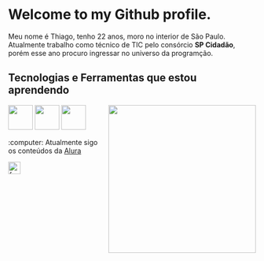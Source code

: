 

# Welcome to my Github profile.

<p>Meu nome é Thiago, tenho 22 anos, moro no interior de São Paulo. Atualmente trabalho como técnico de TIC pelo consórcio <strong>SP Cidadão</strong>, porém esse ano procuro ingressar no universo da programção.
</p> 

<h2> Tecnologias e Ferramentas que estou aprendendo</h2>


<img src="https://github.com/user-attachments/assets/84e83d72-b6dd-429d-86f1-27927de86a60" width= "300px" align= "right"  >


 


<img src="https://cdn.jsdelivr.net/gh/devicons/devicon@latest/icons/git/git-original.svg" width="50px" height="50px" /> <img src="https://cdn.jsdelivr.net/gh/devicons/devicon@latest/icons/github/github-original.svg" width="50px" height="50px" /> 
<img src="https://cdn.jsdelivr.net/gh/devicons/devicon@latest/icons/javascript/javascript-original.svg" width="50px" height="50px" />

<p> :computer: Atualmente sigo os conteúdos da <a href="https://www.alura.com.br/?utm_term=alura&utm_campaign=%5BSearch%5D%20%5BPerformance%5D%20-%20Institucional&utm_source=bing&utm_medium=cpc&utm_content=73598876333363&campaign_id=566118231&utm_id=566118231_1177577964362469_73598876333363&hsa_acc=138072252&hsa_grp=1177577964362469&hsa_ad=73598876333363&hsa_src=o&hsa_tgt=kwd-73598817883911:loc-20&hsa_kw=alura&hsa_mt=e&hsa_net=bing&hsa_ver=3%20&hsa_cam=566118231&msclkid=49fb6e667f89180bc9f209c1fe111ef2">Alura</a> </p>



<a href="https://www.facebook.com/profile.php?id=100066794405838" target="_blank"><img width="25" height="25" src="https://img.icons8.com/material/24/FFFFFF/facebook--v1.png" alt="facebook--v1"></a>
          
       


